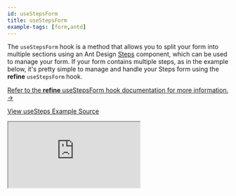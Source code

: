 ```yaml
---
id: useStepsForm
title: useStepsForm
example-tags: [form,antd]
---
```


The `useStepsForm` hook is a method that allows you to split your form into multiple sections using an Ant Design [Steps](https://ant.design/components/steps/) component, which can be used to manage your form. If your form contains multiple steps, as in the example below, it's pretty simple to manage and handle your Steps form using the **refine** `useStepsForm` hook.

[Refer to the **refine** useStepsForm hook documentation for more information. →](/docs/api-reference/antd/hooks/form/useStepsForm/)

[View useSteps Example Source](https://github.com/pankod/refine/tree/master/examples/form/antd/useStepsForm)

<iframe loading="lazy" src="https://stackblitz.com//github/pankod/refine/tree/master/examples/form/antd/useStepsForm?embed=1&view=preview&theme=dark&preset=node"
    style={{width: "100%", height:"80vh", border: "0px", borderRadius: "8px", overflow:"hidden"}}
    title="refine-use-steps-form-example"
></iframe>
